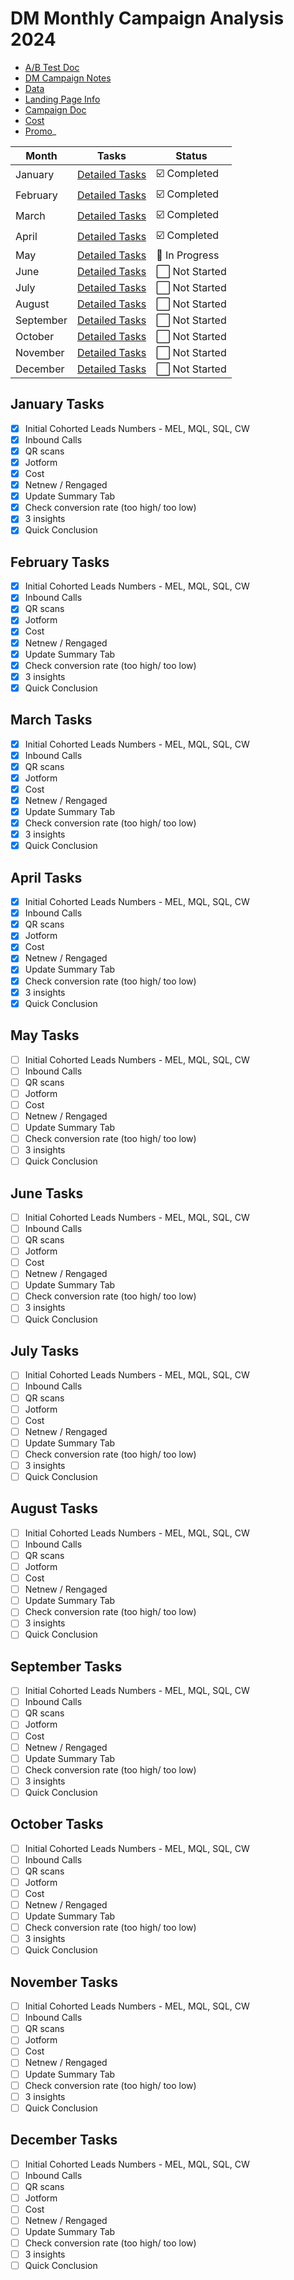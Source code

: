 # DM Monthly Campaign Analysis 2024
- [A/B Test Doc](https://docs.google.com/spreadsheets/d/1K1AdF_tAXYgF0dRyg3J1_MJ1BVARU9ciOX7c46NgZFI/edit#gid=689574764)
- [DM Campaign Notes](https://docs.google.com/spreadsheets/d/1IYMZ0a-yL7LQUgCsy6EZnSjHLBKXC48P9QRE9Kh8Jzo/edit#gid=1984665710)
- [Data](https://docs.google.com/spreadsheets/d/18viPByX4RQQx6D7PBC7COCnZwQSPB5bEjPBxLEDx8gU/edit#gid=1518902128)
- [Landing Page Info](https://drive.google.com/drive/folders/1p8O_8ioSzqQiRh9apc1J9sZ-U4x3ON_3)
- [Campaign Doc](https://docs.google.com/spreadsheets/d/1y-5z_omCFu9lTkCasqopOE5B8icQzqmsKijnZQsqlZc/edit#gid=767056602)
- [Cost](https://docs.google.com/spreadsheets/d/1srJSO0_RzJPkMNN7WrqOr5qN6JrLlwsqMMgfl0yMuRw/edit#gid=921948315)
- [Promo](https://docs.google.com/spreadsheets/d/1Y08tqotFjy2_Fc7XRrjXSRyG3gt5nmr9LHDw0YWQpGE/edit?usp=sharing)_

| Month     | Tasks                                             | Status        |
|-----------|---------------------------------------------------|---------------|
| January   | [Detailed Tasks](#january-tasks)                  | ☑️ Completed   |
| February  | [Detailed Tasks](#february-tasks)                 | ☑️ Completed   |
| March     | [Detailed Tasks](#march-tasks)                    | ☑️ Completed   |
| April     | [Detailed Tasks](#april-tasks)                    | ☑️ Completed   |
| May       | [Detailed Tasks](#may-tasks)                      | 🔄 In Progress |
| June      | [Detailed Tasks](#june-tasks)                     | ⬜ Not Started |
| July      | [Detailed Tasks](#july-tasks)                     | ⬜ Not Started |
| August    | [Detailed Tasks](#august-tasks)                   | ⬜ Not Started |
| September | [Detailed Tasks](#september-tasks)                | ⬜ Not Started |
| October   | [Detailed Tasks](#october-tasks)                  | ⬜ Not Started |
| November  | [Detailed Tasks](#november-tasks)                 | ⬜ Not Started |
| December  | [Detailed Tasks](#december-tasks)                 | ⬜ Not Started |


## January Tasks
- [x] Initial Cohorted Leads Numbers - MEL, MQL, SQL, CW
- [x] Inbound Calls
- [x] QR scans
- [x] Jotform
- [x] Cost
- [x] Netnew / Rengaged
- [x] Update Summary Tab
- [x] Check conversion rate (too high/ too low)
- [x] 3 insights
- [x] Quick Conclusion

## February Tasks
- [x] Initial Cohorted Leads Numbers - MEL, MQL, SQL, CW
- [x] Inbound Calls
- [x] QR scans
- [x] Jotform
- [x] Cost
- [x] Netnew / Rengaged
- [x] Update Summary Tab
- [x] Check conversion rate (too high/ too low)
- [x] 3 insights
- [x] Quick Conclusion

## March Tasks
- [x] Initial Cohorted Leads Numbers - MEL, MQL, SQL, CW
- [x] Inbound Calls
- [x] QR scans
- [x] Jotform
- [x] Cost
- [x] Netnew / Rengaged
- [x] Update Summary Tab
- [x] Check conversion rate (too high/ too low)
- [x] 3 insights
- [x] Quick Conclusion

## April Tasks
- [x] Initial Cohorted Leads Numbers - MEL, MQL, SQL, CW
- [x] Inbound Calls
- [x] QR scans
- [x] Jotform
- [x] Cost
- [x] Netnew / Rengaged
- [x] Update Summary Tab
- [x] Check conversion rate (too high/ too low)
- [x] 3 insights
- [x] Quick Conclusion

## May Tasks
- [ ] Initial Cohorted Leads Numbers - MEL, MQL, SQL, CW
- [ ] Inbound Calls
- [ ] QR scans
- [ ] Jotform
- [ ] Cost
- [ ] Netnew / Rengaged
- [ ] Update Summary Tab
- [ ] Check conversion rate (too high/ too low)
- [ ] 3 insights
- [ ] Quick Conclusion

## June Tasks
- [ ] Initial Cohorted Leads Numbers - MEL, MQL, SQL, CW
- [ ] Inbound Calls
- [ ] QR scans
- [ ] Jotform
- [ ] Cost
- [ ] Netnew / Rengaged
- [ ] Update Summary Tab
- [ ] Check conversion rate (too high/ too low)
- [ ] 3 insights
- [ ] Quick Conclusion

## July Tasks
- [ ] Initial Cohorted Leads Numbers - MEL, MQL, SQL, CW
- [ ] Inbound Calls
- [ ] QR scans
- [ ] Jotform
- [ ] Cost
- [ ] Netnew / Rengaged
- [ ] Update Summary Tab
- [ ] Check conversion rate (too high/ too low)
- [ ] 3 insights
- [ ] Quick Conclusion

## August Tasks
- [ ] Initial Cohorted Leads Numbers - MEL, MQL, SQL, CW
- [ ] Inbound Calls
- [ ] QR scans
- [ ] Jotform
- [ ] Cost
- [ ] Netnew / Rengaged
- [ ] Update Summary Tab
- [ ] Check conversion rate (too high/ too low)
- [ ] 3 insights
- [ ] Quick Conclusion

## September Tasks
- [ ] Initial Cohorted Leads Numbers - MEL, MQL, SQL, CW
- [ ] Inbound Calls
- [ ] QR scans
- [ ] Jotform
- [ ] Cost
- [ ] Netnew / Rengaged
- [ ] Update Summary Tab
- [ ] Check conversion rate (too high/ too low)
- [ ] 3 insights
- [ ] Quick Conclusion

## October Tasks
- [ ] Initial Cohorted Leads Numbers - MEL, MQL, SQL, CW
- [ ] Inbound Calls
- [ ] QR scans
- [ ] Jotform
- [ ] Cost
- [ ] Netnew / Rengaged
- [ ] Update Summary Tab
- [ ] Check conversion rate (too high/ too low)
- [ ] 3 insights
- [ ] Quick Conclusion

## November Tasks
- [ ] Initial Cohorted Leads Numbers - MEL, MQL, SQL, CW
- [ ] Inbound Calls
- [ ] QR scans
- [ ] Jotform
- [ ] Cost
- [ ] Netnew / Rengaged
- [ ] Update Summary Tab
- [ ] Check conversion rate (too high/ too low)
- [ ] 3 insights
- [ ] Quick Conclusion

## December Tasks
- [ ] Initial Cohorted Leads Numbers - MEL, MQL, SQL, CW
- [ ] Inbound Calls
- [ ] QR scans
- [ ] Jotform
- [ ] Cost
- [ ] Netnew / Rengaged
- [ ] Update Summary Tab
- [ ] Check conversion rate (too high/ too low)
- [ ] 3 insights
- [ ] Quick Conclusion
